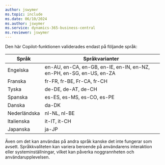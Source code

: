 ```yaml
---
author: jswymer
ms.topic: include
ms.date: 06/10/2024
ms.author: jswymer
ms.service: dynamics-365-business-central
ms.reviewer: jswymer
---
```

Den här Copilot-funktionen validerades endast på följande språk:

|Språk|Språkvarianter|
|-|-|
|Engelska|en-AU, en-CA, en-GB, en-IE, en-IN, en-NZ, en-PH, en-SG, en-US, en-ZA|
|Franska|fr-FR, fr-BE, Fr-CA, fr-CH|
|Tyska|de-DE, de-AT, de-CH|
|Spanska |es-ES, es-MS, es-CO, es-PE|
|Danska|da-DK|
|Nederländska|nl-NL, nl-BE|
|Italienska|it-IT, it-CH|
|Japanska|ja-JP|

Även om det kan användas på andra språk kanske det inte fungerar som avsett. Språkkvaliteten kan variera beroende på användarens interaktion eller systeminställningar, vilket kan påverka noggrannheten och användarupplevelsen.
